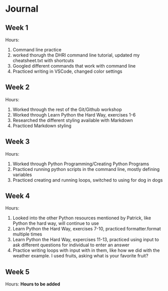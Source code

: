 # Journal

## Week 1
Hours:
1. Command line practice
2. worked thorugh the DHRI command line tutorial, updated my cheatsheet.txt with shortcuts
3. Googled different commands that work with command line
4. Practiced writing in VSCode, changed color settings

## Week 2
Hours:
1. Worked through the rest of the Git/Github workshop
2. Worked through Learn Python the Hard Way, exercises 1-6
3. Researched the different styling available with Markdown
4. Practiced Markdown styling 

## Week 3
Hours:
1. Worked through Python Programming/Creating Python Programs 
2. Practiced running python scripts in the command line, mostly defining variables
3. Practiced creating and running loops, switched to using for dog in dogs

## Week 4
Hours:
1. Looked into the other Python resources mentioned by Patrick, like Python the hard way, will continue to use 
2. Learn Python the Hard Way, exercises 7-10, practiced formatter.format multiple times
3. Learn Python the Hard Way, expercises 11-13, practiced using input to ask different questions for individual to enter an answer
4. Practice writing loops with input with in them, like how we did with the weather example. I used fruits, asking what is your favorite fruit?

## Week 5
Hours:
**Hours to be added**

